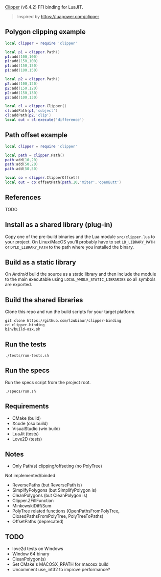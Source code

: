 [Clipper](http://www.angusj.com/delphi/clipper.php) (v6.4.2) FFI binding for LuaJIT.

> Inspired by https://luapower.com/clipper


## Polygon clipping example

```Lua
local clipper = require 'clipper'

local p1 = clipper.Path()
p1:add(100,100)
p1:add(150,100)
p1:add(150,150)
p1:add(100,150)

local p2 = clipper.Path()
p2:add(100,120)
p2:add(150,120)
p2:add(150,130)
p2:add(100,130)

local cl = clipper.Clipper()
cl:addPath(p1,'subject')
cl:addPath(p2,'clip')
local out = cl:execute('difference')
```

## Path offset example

```Lua
local clipper = require 'clipper'

local path = clipper.Path()
path:add(10,20)
path:add(50,20)
path:add(50,50)

local co = clipper.ClipperOffset()
local out = co:offsetPath(path,10,'miter','openButt')
```

## References

TODO

## Install as a shared library (plug-in)

Copy one of the pre-build binaries and the Lua module `src/clipper.lua` to your project. On Linux/MacOS you'll probably have to set `LD_LIBRARY_PATH` or `DYLD_LIBRARY_PATH` to the path where you installed the binary.

## Build as a static library

On *Android* build the source as a static library and then include the module to the main executable using `LOCAL_WHOLE_STATIC_LIBRARIES` so all symbols are exported.

## Build the shared libraries

Clone this repo and run the build scripts for your target platform.

```
git clone https://github.com/lzubiaur/clipper-binding
cd clipper-binding
bin/build-osx.sh
```

## Run the tests

```
./tests/run-tests.sh
```

## Run the specs

Run the specs script from the project root.

```
./specs/run.sh
```

## Requirements

* CMake (build)
* Xcode (osx build)
* VisualStudio (win build)
* LuaJit (tests)
* Love2D (tests)

## Notes

* Only Path(s) clipping/offseting (no PolyTree)

Not implemented/binded
* ReversePaths (but ReversePath is)
* SimplifyPolygons (but SimplifyPolygon is)
* CleanPolygons (but CleanPolygon is)
* Clipper.ZFillFunction
* MinkowskiDiff/Sum
* PolyTree related functions (OpenPathsFromPolyTree, ClosedPathsFromPolyTree, PolyTreeToPaths)
* OffsetPaths (deprecated)

## TODO

* love2d tests on Windows
* Window 64 binary
* CleanPolygon(s)
* Set CMake's MACOSX_RPATH for macosx build
* Uncomment use_int32 to improve performance?
